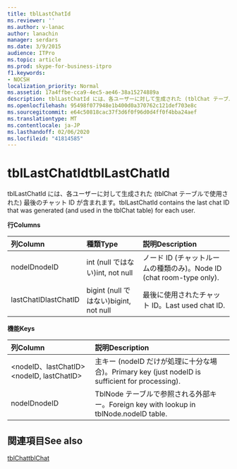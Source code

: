 ```yaml
---
title: tblLastChatId
ms.reviewer: ''
ms.author: v-lanac
author: lanachin
manager: serdars
ms.date: 3/9/2015
audience: ITPro
ms.topic: article
ms.prod: skype-for-business-itpro
f1.keywords:
- NOCSH
localization_priority: Normal
ms.assetid: 17a4ffbe-cca9-4ec5-ae46-38a15274889a
description: tblLastChatId には、各ユーザーに対して生成された (tblChat テーブルで使用された) 最後のチャット ID が含まれます。
ms.openlocfilehash: 95498f077948e1b400d0a370762c121def703e8c
ms.sourcegitcommit: e64c50818cac37f3d6f0f96d0d4ff0f4bba24aef
ms.translationtype: MT
ms.contentlocale: ja-JP
ms.lasthandoff: 02/06/2020
ms.locfileid: "41814585"
---
```

# <a name="tbllastchatid"></a><span data-ttu-id="22483-103">tblLastChatId</span><span class="sxs-lookup"><span data-stu-id="22483-103">tblLastChatId</span></span>
 
<span data-ttu-id="22483-104">tblLastChatId には、各ユーザーに対して生成された (tblChat テーブルで使用された) 最後のチャット ID が含まれます。</span><span class="sxs-lookup"><span data-stu-id="22483-104">tblLastChatId contains the last chat ID that was generated (and used in the tblChat table) for each user.</span></span>
  
<span data-ttu-id="22483-105">**行**</span><span class="sxs-lookup"><span data-stu-id="22483-105">**Columns**</span></span>

|<span data-ttu-id="22483-106">**列**</span><span class="sxs-lookup"><span data-stu-id="22483-106">**Column**</span></span>|<span data-ttu-id="22483-107">**種類**</span><span class="sxs-lookup"><span data-stu-id="22483-107">**Type**</span></span>|<span data-ttu-id="22483-108">**説明**</span><span class="sxs-lookup"><span data-stu-id="22483-108">**Description**</span></span>|
|:-----|:-----|:-----|
|<span data-ttu-id="22483-109">nodeID</span><span class="sxs-lookup"><span data-stu-id="22483-109">nodeID</span></span>  <br/> |<span data-ttu-id="22483-110">int (null ではない)</span><span class="sxs-lookup"><span data-stu-id="22483-110">int, not null</span></span>  <br/> |<span data-ttu-id="22483-111">ノード ID (チャットルームの種類のみ)。</span><span class="sxs-lookup"><span data-stu-id="22483-111">Node ID (chat room-type only).</span></span>  <br/> |
|<span data-ttu-id="22483-112">lastChatID</span><span class="sxs-lookup"><span data-stu-id="22483-112">lastChatID</span></span>  <br/> |<span data-ttu-id="22483-113">bigint (null ではない)</span><span class="sxs-lookup"><span data-stu-id="22483-113">bigint, not null</span></span>  <br/> |<span data-ttu-id="22483-114">最後に使用されたチャット ID。</span><span class="sxs-lookup"><span data-stu-id="22483-114">Last used chat ID.</span></span>  <br/> |
   
<span data-ttu-id="22483-115">**機能**</span><span class="sxs-lookup"><span data-stu-id="22483-115">**Keys**</span></span>

|<span data-ttu-id="22483-116">**列**</span><span class="sxs-lookup"><span data-stu-id="22483-116">**Column**</span></span>|<span data-ttu-id="22483-117">**説明**</span><span class="sxs-lookup"><span data-stu-id="22483-117">**Description**</span></span>|
|:-----|:-----|
|<span data-ttu-id="22483-118">\<nodeID、lastChatID\></span><span class="sxs-lookup"><span data-stu-id="22483-118">\<nodeID, lastChatID\></span></span>  <br/> |<span data-ttu-id="22483-119">主キー (nodeID だけが処理に十分な場合)。</span><span class="sxs-lookup"><span data-stu-id="22483-119">Primary key (just nodeID is sufficient for processing).</span></span>  <br/> |
|<span data-ttu-id="22483-120">nodeID</span><span class="sxs-lookup"><span data-stu-id="22483-120">nodeID</span></span>  <br/> |<span data-ttu-id="22483-121">TblNode テーブルで参照される外部キー。</span><span class="sxs-lookup"><span data-stu-id="22483-121">Foreign key with lookup in tblNode.nodeID table.</span></span>  <br/> |
   
## <a name="see-also"></a><span data-ttu-id="22483-122">関連項目</span><span class="sxs-lookup"><span data-stu-id="22483-122">See also</span></span>

[<span data-ttu-id="22483-123">tblChat</span><span class="sxs-lookup"><span data-stu-id="22483-123">tblChat</span></span>](tblchat.md)
